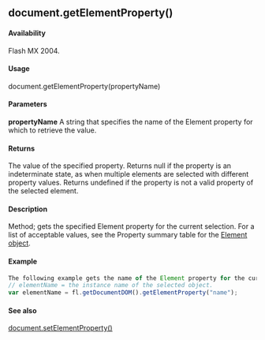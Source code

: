## document.getElementProperty()

#### Availability

Flash MX 2004.

#### Usage

document.getElementProperty(propertyName)

#### Parameters

**propertyName** A string that specifies the name of the Element property for which to retrieve the value.

#### Returns

The value of the specified property. Returns null if the property is an indeterminate state, as when multiple elements are selected with different property values. Returns undefined if the property is not a valid property of the selected element.

#### Description

Method; gets the specified Element property for the current selection. For a list of acceptable values, see the Property summary table for the [Element object](../Element_object/element_summary.md).

#### Example

```javascript
The following example gets the name of the Element property for the current selection:
// elementName = the instance name of the selected object.
var elementName = fl.getDocumentDOM().getElementProperty("name");

```
#### See also

[document.setElementProperty()](../Document_object/docum490.md)
